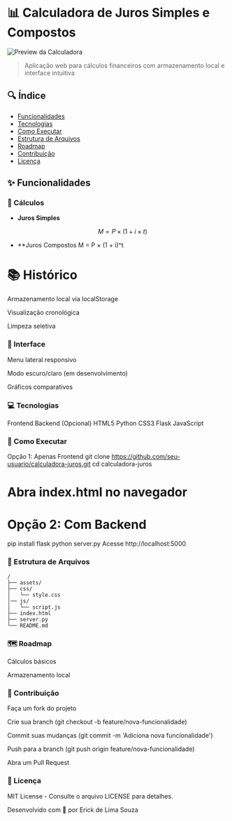 # 📊 Calculadora de Juros Simples e Compostos

![Preview da Calculadora](https://via.placeholder.com/800x400?text=Calculadora+Interativa)

> Aplicação web para cálculos financeiros com armazenamento local e interface intuitiva

## 🔍 Índice
- [Funcionalidades](#-funcionalidades)
- [Tecnologias](#-tecnologias) 
- [Como Executar](#-como-executar)
- [Estrutura de Arquivos](#-estrutura-de-arquivos)
- [Roadmap](#-roadmap)
- [Contribuição](#-contribuição)
- [Licença](#-licença)

## ✨ Funcionalidades

### 🧮 Cálculos
- **Juros Simples**
  ```math
  M = P × (1 + i × t)
- **Juros Compostos
M = P × (1 + i)^t
# 📚 Histórico
Armazenamento local via localStorage

Visualização cronológica

Limpeza seletiva

### 🎨 Interface
Menu lateral responsivo

Modo escuro/claro (em desenvolvimento)

Gráficos comparativos

### 💻 Tecnologias
Frontend	Backend (Opcional)
HTML5	Python
CSS3	Flask
JavaScript	
###  🚀 Como Executar
Opção 1: Apenas Frontend
git clone https://github.com/seu-usuario/calculadora-juros.git
cd calculadora-juros
# Abra index.html no navegador

# Opção 2: Com Backend

pip install flask
python server.py
Acesse http://localhost:5000

### 📂 Estrutura de Arquivos

```
/
├── assets/
├── css/
│   └── style.css
│── js/
│   └── script.js
├── index.html
├── server.py
└── README.md
```

### 🗺 Roadmap
Cálculos básicos

Armazenamento local

### 🤝 Contribuição
Faça um fork do projeto

Crie sua branch (git checkout -b feature/nova-funcionalidade)

Commit suas mudanças (git commit -m 'Adiciona nova funcionalidade')

Push para a branch (git push origin feature/nova-funcionalidade)

Abra um Pull Request

### 📜 Licença

MIT License - Consulte o arquivo LICENSE para detalhes.

Desenvolvido com 💙 por Erick de Lima Souza




